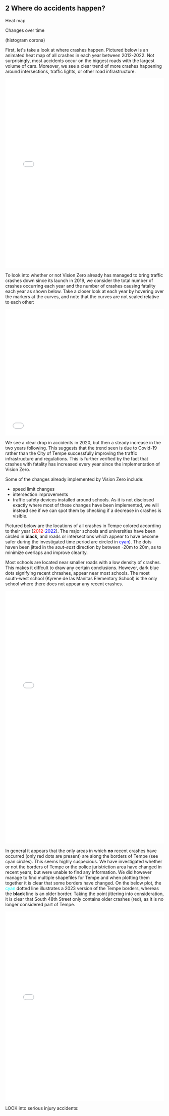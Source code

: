 ## 2 Where do accidents happen?

Heat map

Changes over time

(histogram corona)


First, let's take a look at where crashes happen. Pictured below is an animated heat map of all crashes in each year between 2012-2022. Not surprisingly, most accidents occur on the biggest roads with the largest volume of cars. Moreover, we see a clear trend of more crashes happening around intersections, traffic lights, or other road infrastructure.

<iframe src="contents/heatmap-video-plot.html"
    sandbox="allow-same-origin allow-scripts"
    width="100%"
    height="600"
    scrolling="no"
    seamless="seamless"
    frameborder="0">
</iframe>

To look into whether or not Vision Zero already has managed to bring traffic crashes down since its launch in 2019, we consider the total number of crashes occurring each year and the number of crashes causing fatality each year as shown below. Take a closer look at each year by hovering over the markers at the curves, and note that the curves are not scaled relative to each other:

<iframe src="contents/accidents_over_time.html"
    sandbox="allow-same-origin allow-scripts"
    width="100%"
    height="400"
    scrolling="no"
    seamless="seamless"
    frameborder="0">
</iframe>

We see a clear drop in accidents in 2020, but then a steady increase in the two years following. This suggests that the trend seen is due to Covid-19 rather than the City of Tempe successfully improving the traffic infrastructure and regulations. This is further verified by the fact that crashes with fatality has increased every year since the implementation of Vision Zero.

Some of the changes already implemented by Vision Zero include: 
-  speed limit changes 
-  intersection improvements
-  traffic safety devices installed around schools. 
As it is not disclosed exactly where most of these changes have been implemented, we will instead see if we can spot them by checking if a decrease in crashes is visible.

Pictured below are the locations of all crashes in Tempe colored according to their year (<span style="color:red;">2012</span>-<span style="color:blue;">2022</span>).  The major schools and universities have been circled in **black**, and roads or intersections which appear to have become safer during the investigated time period are circled in <span style="color:blue;">cyan</span>). The dots haven been jitted in the _sout-east_ direction by between -20m to 20m, as to minimize overlaps and improve clearity. 

Most schools are located near smaller roads with a low density of crashes. This makes it diffcult to draw any certain conclusions. However, dark blue dots signifying recent chrashes, appear near most schools. The most south-west school (Kyrene de las Manitas Elementary School) is the only school where there does not appear any recent crashes.

<iframe src="contents/map_plot_jitter_all_with_schools.html"
    sandbox="allow-same-origin allow-scripts"
    width="100%"
    height="800"
    scrolling="no"
    seamless="seamless"
    frameborder="0">
</iframe>

In general it appears that the only areas in which **no** recent crashes have occurred (only red dots are present) are along the borders of Tempe (see cyan circles). This seems highly suspecious. We have investigated whether or not the borders of Tempe or the police juristriction area have changed in recent years, but were unable to find any information. We did however manage to find multiple shapefiles for Tempe and when plotting them together it is clear that some borders have changed. On the below plot, the <span style="color:cyan;">cyan</span> dotted line illustrates a 2023 version of the Tempe borders, whereas the **black** line is an older border. Taking the point jittering into consideration, it is clear that South 48th Street only contains older crashes (red), as it is no longer considered part of Tempe.

<iframe src="contents/map_plot_jitter_all_with_multi_border.html"
    sandbox="allow-same-origin allow-scripts"
    width="100%"
    height="600"
    scrolling="no"
    seamless="seamless"
    frameborder="0">
</iframe>

LOOK into serious injury accidents:
